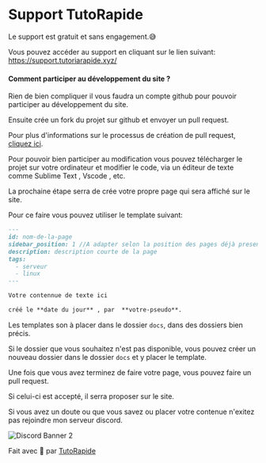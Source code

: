 # Support TutoRapide

Le support est gratuit et sans engagement.😅

Vous pouvez accéder au support en cliquant sur le lien suivant: https://support.tutoriarapide.xyz/

#### Comment participer au développement du site ?

Rien de bien compliquer il vous faudra un compte github pour pouvoir participer au développement du site.

Ensuite crée un fork du projet sur github et envoyer un pull request.

Pour plus d'informations sur le processus de création de pull request, [cliquez ici](https://help.github.com/articles/using-pull-requests/).

Pour pouvoir bien participer au modification vous pouvez télécharger le projet sur votre ordinateur et modifier le code, via un éditeur de texte comme Sublime Text , Vscode , etc.

La prochaine étape serra de crée votre propre page qui sera affiché sur le site.

Pour ce faire vous pouvez utiliser le template suivant:

``` markdown
---
id: nom-de-la-page
sidebar_position: 1 //A adapter selon la position des pages déjà presentes
description: description courte de la page 
tags:
  - serveur
  - linux
---

Votre contennue de texte ici

créé le **date du jour** , par  **votre-pseudo**.

```
Les templates son à placer dans le dossier `docs`, dans des dossiers bien précis.

Si le dossier que vous souhaitez n'est pas disponible, vous pouvez créer un nouveau dossier dans le dossier `docs` et y placer le template.

Une fois que vous avez terminez de faire votre page, vous pouvez faire un pull request.

Si celui-ci est accepté, il serra proposer sur le site.

Si vous avez un doute ou que vous savez ou placer votre contenue n'exitez pas rejoindre mon serveur discord.


![Discord Banner 2](https://discordapp.com/api/guilds/753294055554809956/widget.png?style=banner2)

Fait avec 💖 par [TutoRapide](https://discord.gg/YM9XTZP)

